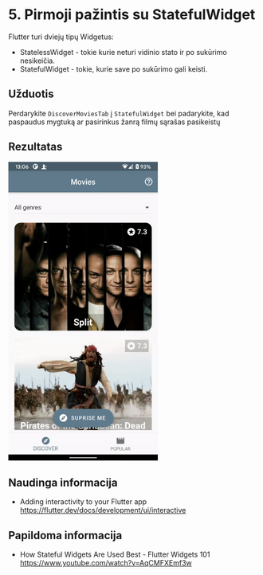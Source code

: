 # 5. Pirmoji pažintis su StatefulWidget
Flutter turi dviejų tipų Widgetus: 
- StatelessWidget - tokie kurie neturi vidinio stato ir po sukūrimo nesikeičia. 
- StatefulWidget - tokie, kurie save po sukūrimo gali keisti. 

## Užduotis
Perdarykite `DiscoverMoviesTab` į `StatefulWidget` bei padarykite, kad paspaudus mygtuką ar pasirinkus žanrą filmų sąrašas pasikeistų 
## Rezultatas
<img src="https://raw.githubusercontent.com/nma-vasara-2020/uzduotys/master/uzduotys/screenshots/5-completed-task.gif" width="300">

## Naudinga informacija
- Adding interactivity to your Flutter app https://flutter.dev/docs/development/ui/interactive

## Papildoma informacija
- How Stateful Widgets Are Used Best - Flutter Widgets 101 https://www.youtube.com/watch?v=AqCMFXEmf3w
